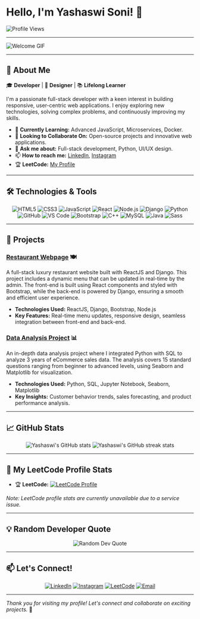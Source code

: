 # Hello, I'm Yashaswi Soni! 👋

![Profile Views](https://komarev.com/ghpvc/?username=YashaswiSoni&color=brightgreen)

---

![Welcome GIF](https://user-images.githubusercontent.com/74038190/213910845-af37a709-8995-40d6-be59-724526e3c3d7.gif)

---

## 🌟 About Me
🎓 **Developer** | 🎨 **Designer** | 📚 **Lifelong Learner**

I'm a passionate full-stack developer with a keen interest in building responsive, user-centric web applications. I enjoy exploring new technologies, solving complex problems, and continuously improving my skills.

- 🌱 **Currently Learning:** Advanced JavaScript, Microservices, Docker.
- 👯 **Looking to Collaborate On:** Open-source projects and innovative web applications.
- 💬 **Ask me about:** Full-stack development, Python, UI/UX design.
- 📫 **How to reach me:** [LinkedIn](https://www.linkedin.com/in/yashaswi-soni-75ab311b3/), [Instagram](https://www.instagram.com/yashaswis_/)
- 🏆 **LeetCode:** [My Profile](https://leetcode.com/u/Yash_Infinity/)

---

## 🛠️ Technologies & Tools
<p align="center">
  <img src="https://img.shields.io/badge/HTML5-E34F26?style=for-the-badge&logo=html5&logoColor=white" alt="HTML5"/>
  <img src="https://img.shields.io/badge/CSS3-1572B6?style=for-the-badge&logo=css3&logoColor=white" alt="CSS3"/>
  <img src="https://img.shields.io/badge/JavaScript-F7DF1E?style=for-the-badge&logo=javascript&logoColor=black" alt="JavaScript"/>
  <img src="https://img.shields.io/badge/React-20232A?style=for-the-badge&logo=react&logoColor=61DAFB" alt="React"/>
  <img src="https://img.shields.io/badge/Node.js-339933?style=for-the-badge&logo=nodedotjs&logoColor=white" alt="Node.js"/>
  <img src="https://img.shields.io/badge/Django-092E20?style=for-the-badge&logo=django&logoColor=white" alt="Django"/>
  <img src="https://img.shields.io/badge/Python-3776AB?style=for-the-badge&logo=python&logoColor=white" alt="Python"/>
  <img src="https://img.shields.io/badge/GitHub-181717?style=for-the-badge&logo=github&logoColor=white" alt="GitHub"/>
  <img src="https://img.shields.io/badge/VS%20Code-007ACC?style=for-the-badge&logo=visual-studio-code&logoColor=white" alt="VS Code"/>
  <img src="https://img.shields.io/badge/Bootstrap-563D7C?style=for-the-badge&logo=bootstrap&logoColor=white" alt="Bootstrap"/>
  <img src="https://img.shields.io/badge/C++-00599C?style=for-the-badge&logo=cplusplus&logoColor=white" alt="C++"/>
  <img src="https://img.shields.io/badge/MySQL-4479A1?style=for-the-badge&logo=mysql&logoColor=white" alt="MySQL"/>
  <img src="https://img.shields.io/badge/Java-007396?style=for-the-badge&logo=java&logoColor=white" alt="Java"/>
  <img src="https://img.shields.io/badge/Sass-CC6699?style=for-the-badge&logo=sass&logoColor=white" alt="Sass"/>
</p>

---

## 🚀 Projects

### [Restaurant Webpage](https://github.com/YashaswiSoni/Restaurant-Webpage) 🍽️
A full-stack luxury restaurant website built with ReactJS and Django. This project includes a dynamic menu that can be updated in real-time by the admin. The front-end is built using React components and styled with Bootstrap, while the back-end is powered by Django, ensuring a smooth and efficient user experience.

- **Technologies Used:** ReactJS, Django, Bootstrap, Node.js
- **Key Features:** Real-time menu updates, responsive design, seamless integration between front-end and back-end.

### [Data Analysis Project](https://github.com/YashaswiSoni/Data-Analysis-Project) 📊
An in-depth data analysis project where I integrated Python with SQL to analyze 3 years of eCommerce sales data. The analysis covers 15 standard questions ranging from beginner to advanced levels, using Seaborn and Matplotlib for visualization.

- **Technologies Used:** Python, SQL, Jupyter Notebook, Seaborn, Matplotlib
- **Key Insights:** Customer behavior trends, sales forecasting, and product performance analysis.

---

## 📈 GitHub Stats

<p align="center">
  <img src="https://github-readme-stats.vercel.app/api?username=Yashaswisgit&show_icons=true&theme=radical" alt="Yashaswi's GitHub stats" />
  <img src="https://github-readme-streak-stats.herokuapp.com/?user=Yashaswisgit&theme=radical" alt="Yashaswi's GitHub streak stats" />
</p>

---

## 🌟 My LeetCode Profile Stats
- 🏆 **LeetCode:** [![LeetCode Profile](https://img.shields.io/badge/LeetCode-Profile-orange)](https://leetcode.com/u/Yash_Infinity/)


*Note: LeetCode profile stats are currently unavailable due to a service issue.*

---



## 💡 Random Developer Quote
<p align="center">
  <img src="https://quotes-github-readme.vercel.app/api?type=horizontal&theme=radical" alt="Random Dev Quote">
</p>

---

## 📫 Let's Connect!
<p align="center">
  <a href="https://www.linkedin.com/in/yashaswi-soni-75ab311b3/"><img src="https://img.shields.io/badge/LinkedIn-0077B5?style=for-the-badge&logo=linkedin&logoColor=white" alt="LinkedIn"></a>
  <a href="https://www.instagram.com/yashaswis_/"><img src="https://img.shields.io/badge/Instagram-E4405F?style=for-the-badge&logo=instagram&logoColor=white" alt="Instagram"></a>
  <a href="https://leetcode.com/u/Yash_Infinity/"><img src="https://img.shields.io/badge/LeetCode-FFA116?style=for-the-badge&logo=leetcode&logoColor=white" alt="LeetCode"></a>
  <a href="mailto:thefinalstage2409@gmail.com"><img src="https://img.shields.io/badge/Email-D14836?style=for-the-badge&logo=gmail&logoColor=white" alt="Email"></a>
</p>

---

*Thank you for visiting my profile! Let's connect and collaborate on exciting projects.* 🚀
